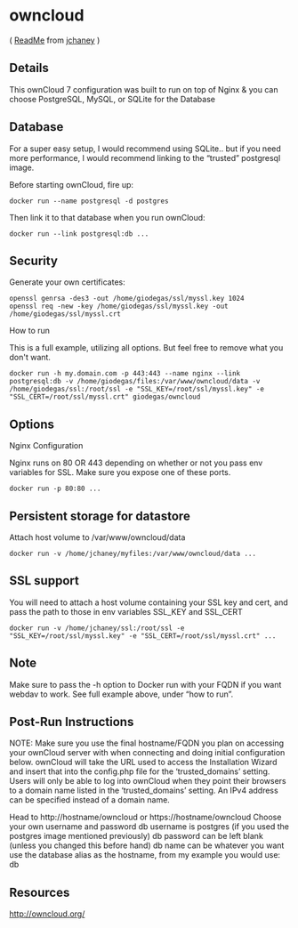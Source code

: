 owncloud
========
( [ReadMe](http://registry.hub.docker.com/u/jchaney/owncloud) from [jchaney](http://hub.docker.com/u/jchaney) )

## Details

This ownCloud 7 configuration was built to run on top of Nginx & you can choose PostgreSQL, MySQL, or SQLite for the Database

## Database

For a super easy setup, I would recommend using SQLite.. but if you need more performance, I would recommend linking to the “trusted” postgresql image.

Before starting ownCloud, fire up: 

    docker run --name postgresql -d postgres

Then link it to that database when you run ownCloud:

    docker run --link postgresql:db ...

## Security
Generate your own certificates:

    openssl genrsa -des3 -out /home/giodegas/ssl/myssl.key 1024
    openssl req -new -key /home/giodegas/ssl/myssl.key -out /home/giodegas/ssl/myssl.crt
    
How to run

This is a full example, utilizing all options. But feel free to remove what you don't want.

    docker run -h my.domain.com -p 443:443 --name nginx --link postgresql:db -v /home/giodegas/files:/var/www/owncloud/data -v /home/giodegas/ssl:/root/ssl -e "SSL_KEY=/root/ssl/myssl.key" -e "SSL_CERT=/root/ssl/myssl.crt" giodegas/owncloud

## Options

Nginx Configuration

Nginx runs on 80 OR 443 depending on whether or not you pass env variables for SSL. Make sure you expose one of these ports.

    docker run -p 80:80 ...

## Persistent storage for datastore

Attach host volume to /var/www/owncloud/data

    docker run -v /home/jchaney/myfiles:/var/www/owncloud/data ...

## SSL support

You will need to attach a host volume containing your SSL key and cert, and pass the path to those in env variables SSL_KEY and SSL_CERT

    docker run -v /home/jchaney/ssl:/root/ssl -e "SSL_KEY=/root/ssl/myssl.key" -e "SSL_CERT=/root/ssl/myssl.crt" ...

## Note

Make sure to pass the -h option to Docker run with your FQDN if you want webdav to work. See full example above, under “how to run”.

## Post-Run Instructions

NOTE: Make sure you use the final hostname/FQDN you plan on accessing your ownCloud server with when connecting and doing initial configuration below. ownCloud will take the URL used to access the Installation Wizard and insert that into the config.php file for the ‘trusted_domains’ setting. Users will only be able to log into ownCloud when they point their browsers to a domain name listed in the ‘trusted_domains’ setting. An IPv4 address can be specified instead of a domain name.

Head to http://hostname/owncloud or https://hostname/owncloud
Choose your own username and password
db username is postgres (if you used the postgres image mentioned previously)
db password can be left blank (unless you changed this before hand)
db name can be whatever you want
use the database alias as the hostname, from my example you would use: db

## Resources

http://owncloud.org/
